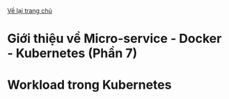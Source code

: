 [Về lại trang chủ](https://lehai2909.github.io)
# Giới thiệu về Micro-service - Docker - Kubernetes (Phần 7)
# Workload trong Kubernetes
